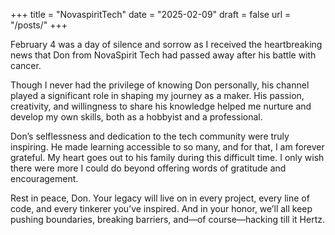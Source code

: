 +++
title = "NovaspiritTech"
date = "2025-02-09"
draft = false
url = "/posts/"
+++

February 4 was a day of silence and sorrow as I received the heartbreaking news that Don from NovaSpirit Tech had passed away after his battle with cancer.

Though I never had the privilege of knowing Don personally, his channel played a significant role in shaping my journey as a maker. His passion, creativity, and willingness to share his knowledge helped me nurture and develop my own skills, both as a hobbyist and a professional.

Don’s selflessness and dedication to the tech community were truly inspiring. He made learning accessible to so many, and for that, I am forever grateful. My heart goes out to his family during this difficult time. I only wish there were more I could do beyond offering words of gratitude and encouragement.

Rest in peace, Don. Your legacy will live on in every project, every line of code, and every tinkerer you’ve inspired. And in your honor, we’ll all keep pushing boundaries, breaking barriers, and—of course—hacking till it Hertz.
